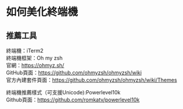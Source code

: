 # 如何美化終端機

## 推薦工具
終端機：iTerm2  
終端機框架：Oh my zsh  
官網：https://ohmyz.sh/  
GitHub頁面：https://github.com/ohmyzsh/ohmyzsh/wiki  
官方內建套件頁面：https://github.com/ohmyzsh/ohmyzsh/wiki/Themes  

終端機推薦樣式（可支援Unicode):Powerlevel10k  
Github頁面：https://github.com/romkatv/powerlevel10k
